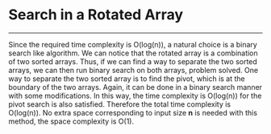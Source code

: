 # Search in a Rotated Array

---
Since the required time complexity is O(log(n)), a natural choice is a binary search like algorithm. We can notice that the rotated array is a combination of two sorted arrays. Thus, if we can find a way to separate the two sorted arrays, we can then run binary search on both arrays, problem solved. One way to separate the two sorted array is to find the pivot, which is at the boundary of the two arrays. Again, it can be done in a binary search manner with some modifications. In this way, the time complexity is O(log(n)) for the pivot search is also satisfied. Therefore the total  time complexity is O(log(n)). No extra space corresponding to input size **n** is needed with this method, the space complexity is O(1).   